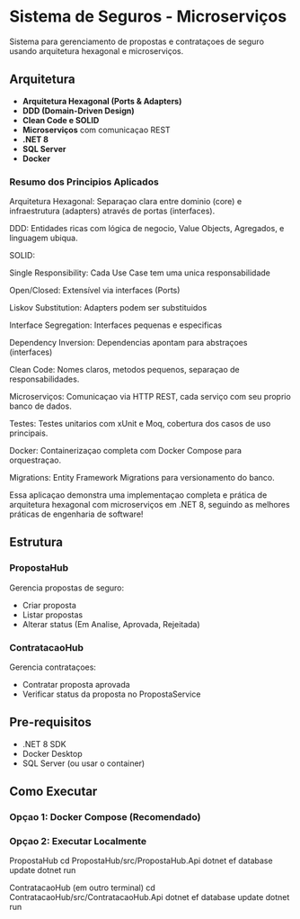# Sistema de Seguros - Microserviços

Sistema para gerenciamento de propostas e contrataçoes de seguro usando arquitetura hexagonal e microserviços.

## Arquitetura

- **Arquitetura Hexagonal (Ports & Adapters)**
- **DDD (Domain-Driven Design)**
- **Clean Code e SOLID**
- **Microserviços** com comunicaçao REST
- **.NET 8**
- **SQL Server**
- **Docker**

### Resumo dos Principios Aplicados
Arquitetura Hexagonal: Separaçao clara entre dominio (core) e infraestrutura (adapters) através de portas (interfaces).​

DDD: Entidades ricas com lógica de negocio, Value Objects, Agregados, e linguagem ubiqua.​

SOLID:

Single Responsibility: Cada Use Case tem uma unica responsabilidade​

Open/Closed: Extensível via interfaces (Ports)

Liskov Substitution: Adapters podem ser substituidos

Interface Segregation: Interfaces pequenas e especificas

Dependency Inversion: Dependencias apontam para abstraçoes (interfaces)​

Clean Code: Nomes claros, metodos pequenos, separaçao de responsabilidades.​

Microserviços: Comunicaçao via HTTP REST, cada serviço com seu proprio banco de dados.​

Testes: Testes unitarios com xUnit e Moq, cobertura dos casos de uso principais.​​

Docker: Containerizaçao completa com Docker Compose para orquestraçao.​​

Migrations: Entity Framework Migrations para versionamento do banco.​

Essa aplicaçao demonstra uma implementaçao completa e prática de arquitetura hexagonal com microserviços em .NET 8, seguindo as melhores práticas de engenharia de software!

## Estrutura

### PropostaHub
Gerencia propostas de seguro:
- Criar proposta
- Listar propostas
- Alterar status (Em Analise, Aprovada, Rejeitada)

### ContratacaoHub
Gerencia contrataçoes:
- Contratar proposta aprovada
- Verificar status da proposta no PropostaService

## Pre-requisitos

- .NET 8 SDK
- Docker Desktop
- SQL Server (ou usar o container)

## Como Executar

### Opçao 1: Docker Compose (Recomendado)

### Opçao 2: Executar Localmente

PropostaHub
cd PropostaHub/src/PropostaHub.Api
dotnet ef database update
dotnet run

ContratacaoHub (em outro terminal)
cd ContratacaoHub/src/ContratacaoHub.Api
dotnet ef database update
dotnet run

